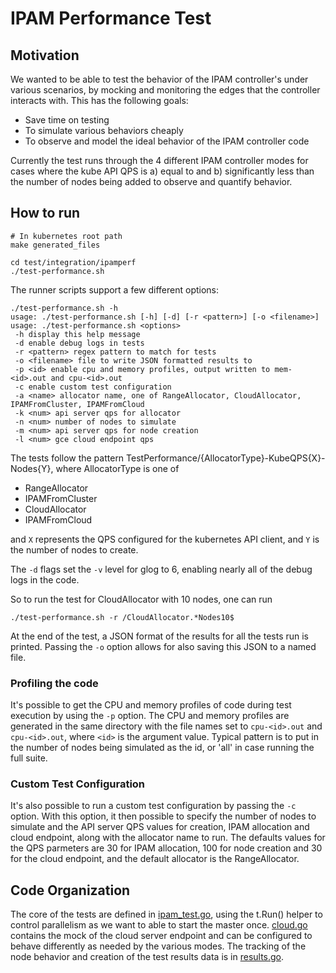 IPAM Performance Test
=====

Motivation
-----
We wanted to be able to test the behavior of the IPAM controller's under various scenarios,
by mocking and monitoring the edges that the controller interacts with. This has the following goals:

- Save time on testing
- To simulate various behaviors cheaply
- To observe and model the ideal behavior of the IPAM controller code

Currently the test runs through the 4 different IPAM controller modes for cases where the kube API QPS is a)
equal to and b) significantly less than the number of nodes being added to observe and quantify behavior.

How to run
-------

```shell
# In kubernetes root path
make generated_files

cd test/integration/ipamperf
./test-performance.sh
```

The runner scripts support a few different options:

```shell
./test-performance.sh -h
usage: ./test-performance.sh [-h] [-d] [-r <pattern>] [-o <filename>]
usage: ./test-performance.sh <options>
 -h display this help message
 -d enable debug logs in tests
 -r <pattern> regex pattern to match for tests
 -o <filename> file to write JSON formatted results to
 -p <id> enable cpu and memory profiles, output written to mem-<id>.out and cpu-<id>.out
 -c enable custom test configuration
 -a <name> allocator name, one of RangeAllocator, CloudAllocator, IPAMFromCluster, IPAMFromCloud
 -k <num> api server qps for allocator
 -n <num> number of nodes to simulate
 -m <num> api server qps for node creation
 -l <num> gce cloud endpoint qps
```

The tests follow the pattern TestPerformance/{AllocatorType}-KubeQPS{X}-Nodes{Y}, where AllocatorType
is one of

- RangeAllocator
- IPAMFromCluster
- CloudAllocator
- IPAMFromCloud

and ```X``` represents the QPS configured for the kubernetes API client, and ```Y``` is the number of nodes to create.

The ```-d``` flags set the ```-v``` level for glog to 6, enabling nearly all of the debug logs in the code.

So to run the test for CloudAllocator with 10 nodes, one can run

```shell
./test-performance.sh -r /CloudAllocator.*Nodes10$
```


At the end of the test, a JSON format of the results for all the tests run is printed. Passing the ```-o``` option 
allows for also saving this JSON to a named file.

### Profiling the code
It's possible to get the CPU and memory profiles of code during test execution by using the ```-p``` option.
The CPU and memory profiles are generated in the same directory with the file names set to ```cpu-<id>.out```
and ```cpu-<id>.out```, where ```<id>``` is the argument value. Typical pattern is to put in the number
of nodes being simulated as the id, or 'all' in case running the full suite.

### Custom Test Configuration

It's also possible to run a custom test configuration by passing the ```-c``` option. With this option, it then
possible to specify the number of nodes to simulate and the API server QPS values for creation, 
IPAM allocation and cloud endpoint, along with the allocator name to run. The defaults values for the 
QPS parmeters are 30 for IPAM allocation, 100 for node creation and 30 for the cloud endpoint, and the
default allocator is the RangeAllocator.

Code Organization
-----
The core of the tests are defined in [ipam_test.go](ipam_test.go), using the t.Run() helper to control parallelism
as we want to able to start the master once. [cloud.go](cloud.go) contains the mock of the cloud server endpoint
and can be configured to behave differently as needed by the various modes. The tracking of the node behavior and
creation of the test results data is in [results.go](results.go).
